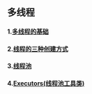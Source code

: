 ## 多线程


#### 1.[多线程的基础](https://github.com/My1iJ3oe6s/Learn/blob/master/concurrency/Thread%20Base.md)

#### 2.[线程的三种创建方式](https://github.com/My1iJ3oe6s/Learn/blob/master/concurrency/3%20Method%20Create%20Thread.md)

#### 3.[线程池](https://github.com/My1iJ3oe6s/Learn/blob/master/concurrency/ThreadPool.md)

#### 4.[Executors(线程池工具类)](https://github.com/My1iJ3oe6s/Learn/blob/master/concurrency/Executors.md)
